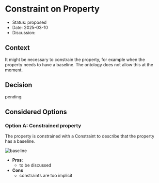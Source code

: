 # Constraint on Property

* Status: proposed 
* Date: 2025-03-10
* Discussion:

## Context

It might be necessary to constrain the property, for example when the property needs to have a baseline. The ontology does not allow this at the moment.

## Decision

pending

## Considered Options

### Option A: Constrained property

The property is constrained with a Constraint to describe that the property has a baseline.

![baseline](./004/baseline.drawio.svg)

* **Pros**:
  * to be discussed
* **Cons**
  * constraints are too implicit
